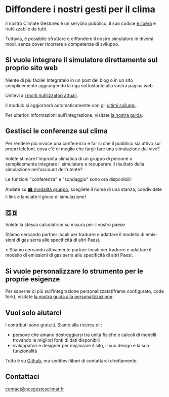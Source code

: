 # Diffondere i nostri gesti per il clima

Il nostro Climate Gestures è un servizio pubblico, il suo codice [è libero](/documentazione) e riutilizzabile da tutti.

Tuttavia, è possibile sfruttare e diffondere il nostro simulatore in diversi modi, senza dover ricorrere a competenze di sviluppo.

## Si vuole integrare il simulatore direttamente sul proprio sito web

Niente di più facile! Integratelo in un post del blog o in un sito semplicemente aggiungendo la riga sottostante alla vostra pagina web.

<!-- `<script id="nosgestesclimat" src="https://nosgestesclimat.fr/iframe.js"></script>` -->

Unitevi a [i molti riutilizzatori attuali](https://datagir.ademe.fr/apps/nos-gestes-climat/).

Il modulo si aggiornerà automaticamente con gli [ultimi sviluppi](/notizie).

Per ulteriori informazioni sull'integrazione, visitate [la nostra guida](https://github.com/datagir/nosgestesclimat-site/blob/master/PERSONNALISATION.md).

## Gestisci le conferenze sul clima

Per rendere più vivace una conferenza e far sì che il pubblico sia attivo sui propri telefoni, cosa c'è di meglio che fargli fare una simulazione dal vivo?

Volete stimare l'impronta climatica di un gruppo di persone o semplicemente integrare il simulatore e recuperare il risultato della simulazione nell'account dell'utente?

Le funzioni "conferenza" e "sondaggio" sono ora disponibili!

Andate su [🏟️ modalità gruppo](/gruppo), scegliete il nome di una stanza, condividete il link e lanciate il gioco di simulazione!

<h2 lang="en"> <span role="img" aria-label="" aria-hidden="true">🇬🇧</span> </h2>Volete la stessa calcolatrice su misura per il vostro paese 

<p lang="en">Stiamo cercando partner locali per tradurre e adattare il modello di emissioni di gas serra alle specificità di altri Paesi.</p>

&gt; Stiamo cercando attivamente partner locali per tradurre e adattare il modello di emissioni di gas serra alle specificità di altri Paesi.

## Si vuole personalizzare lo strumento per le proprie esigenze

Per saperne di più sull'integrazione personalizzata<span lang="en">(iframe</span> configurato, code fork), visitate [la nostra guida alla personalizzazione](https://github.com/datagir/nosgestesclimat-site/blob/master/PERSONNALISATION.md).

## Vuoi solo aiutarci

I contributi sono gratuiti. Siamo alla ricerca di :

- persone che amano destreggiarsi tra unità fisiche e calcoli di modelli trovando le migliori fonti di dati disponibili
- sviluppatori e designer per migliorare il sito, il suo design e la sua funzionalità

Tutto è su [Github](https://github.com/datagir/?q=nosgestesclimat&amp;type=&amp;language=&amp;sort=), ma sentitevi liberi di contattarci direttamente.

## Contattaci

contact@nosgestesclimat.fr
